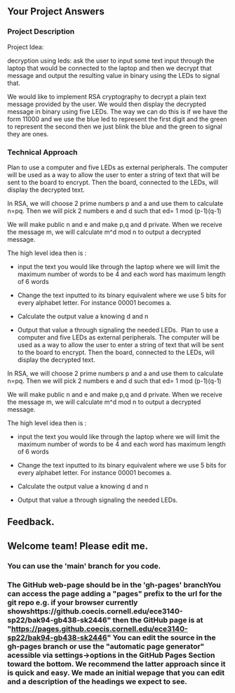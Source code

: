 ## Your Project Answers

### Project Description

Project Idea:

decryption using leds: ask the user to input some text input through the laptop that would be connected to the laptop and then we decrypt that message and output the resulting value in binary using the LEDs to signal that. 

We would like to implement RSA cryptography to decrypt a plain text message provided by the user. We would then display the decrypted message in binary using five LEDs. The way we can do this is if we have the form 11000 and we use the blue led to represent the first digit and the green to represent the second then we just blink the blue and the green to signal they are ones. 
### Technical Approach

Plan to use a computer and five LEDs as external peripherals. The computer will be used as a way to allow the user to enter a string of text that will be sent to the board to encrypt. Then the board, connected to the LEDs, will display the decrypted text.  

In RSA, we will choose 2 prime numbers p and a and use them to calculate n=pq. Then we will pick 2 numbers e and d such that ed= 1 mod (p-1)(q-1)

We will make public n and e and make p,q and d private. When we receive the message m, we will calculate m^d mod n to output a decrypted message. 

The high level idea then is :

* input the text you would like through the laptop where we will limit the maximum number of words to be 4 and each word has maximum length of 6 words 

* Change the text inputted to its binary equivalent where we use 5 bits for every alphabet letter. For instance 00001 becomes a.

* Calculate the output value a knowing d and n 

* Output that value a through signaling the needed LEDs. 
Plan to use a computer and five LEDs as external peripherals. The computer will be used as a way to allow the user to enter a string of text that will be sent to the board to encrypt. Then the board, connected to the LEDs, will display the decrypted text.  

In RSA, we will choose 2 prime numbers p and a and use them to calculate n=pq. Then we will pick 2 numbers e and d such that ed= 1 mod (p-1)(q-1)

We will make public n and e and make p,q and d private. When we receive the message m, we will calculate m^d mod n to output a decrypted message. 

The high level idea then is :

* input the text you would like through the laptop where we will limit the maximum number of words to be 4 and each word has maximum length of 6 words 

* Change the text inputted to its binary equivalent where we use 5 bits for every alphabet letter. For instance 00001 becomes a.

* Calculate the output value a knowing d and n 

* Output that value a through signaling the needed LEDs. 

## Feedback.

## Welcome team! Please edit me.
### You can use the 'main' branch for you code.
### The GitHub web-page should be in the 'gh-pages' branchYou can access the page adding a "pages" prefix to the url for the git repo e.g. if your browser currently showshttps://github.coecis.cornell.edu/ece3140-sp22/bak94-gb438-sk2446" then the GitHub page is at "https://pages.github.coecis.cornell.edu/ece3140-sp22/bak94-gb438-sk2446" You can edit the source in the gh-pages branch or use the "automatic page generator" acessible via settings->options in the GitHub Pages Section toward the bottom. We recommend the latter approach since it is quick and easy. We made an initial wepage that you can edit and a description of the headings we expect to see.